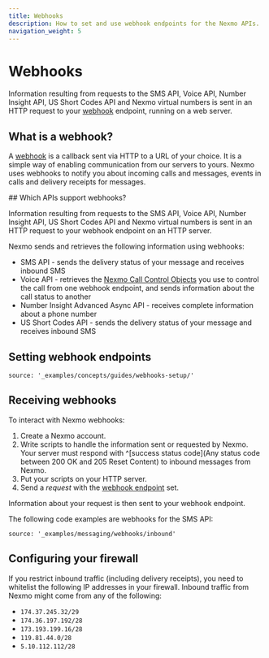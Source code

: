 ```yaml
---
title: Webhooks
description: How to set and use webhook endpoints for the Nexmo APIs.
navigation_weight: 5
---
```


# Webhooks

Information resulting from requests to the SMS API, Voice API, Number Insight API, US Short Codes API and Nexmo virtual numbers is sent in an HTTP request to your [webhook](https://en.wikipedia.org/wiki/Webhook) endpoint, running on a web server.

## What is a webhook?

A [webhook](https://en.wikipedia.org/wiki/Webhook) is a callback sent via HTTP to a URL of your choice. It is a simple way of enabling communication from our servers to yours. Nexmo uses webhooks to notify you about incoming calls and messages, events in calls and delivery receipts for messages.

## Which APIs support webhooks?

Information resulting from requests to the SMS API, Voice API, Number Insight API, US Short Codes API and Nexmo virtual numbers is sent in an HTTP request to your webhook endpoint on an HTTP server.

Nexmo sends and retrieves the following information using webhooks:

* SMS API - sends the delivery status of your message and receives inbound SMS
* Voice API - retrieves the [Nexmo Call Control Objects](/voice/voice-api/ncco-reference) you use to control the call from one webhook endpoint, and sends information about the call status to another
* Number Insight Advanced Async API - receives complete information about a phone number
* US Short Codes API - sends the delivery status of your message and receives inbound SMS

## Setting webhook endpoints

```tabbed_content
source: '_examples/concepts/guides/webhooks-setup/'
```

## Receiving webhooks

To interact with Nexmo webhooks:

1. Create a Nexmo account.
2. Write scripts to handle the information sent or requested by Nexmo. Your server must respond with ^[success status code](Any status code between 200 OK and 205 Reset Content) to inbound messages from Nexmo.
3. Put your scripts on your HTTP server.
4. Send a *request* with the [webhook endpoint](#setting-webhook-endpoints) set.

Information about your request is then sent to your webhook endpoint.

The following code examples are webhooks for the SMS API:

```tabbed_examples
source: '_examples/messaging/webhooks/inbound'
```

## Configuring your firewall

If you restrict inbound traffic (including delivery receipts), you need to whitelist the following IP addresses in your firewall. Inbound traffic from Nexmo might come from any of the following:

* `174.37.245.32/29`
* `174.36.197.192/28`
* `173.193.199.16/28`
* `119.81.44.0/28`
* `5.10.112.112/28`
